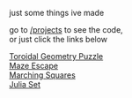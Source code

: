 just some things ive made

go to [/projects](/projects) to see the code,<br>
or just click the links below<br>

[Toroidal Geometry Puzzle](https://github.com/jrygeorge/toroidal-geometry-demo/)<br>
[Maze Escape](/projects/maze.html)<br>
[Marching Squares](/projects/marching_squares.html)<br>
[Julia Set](/projects/julia-set)
